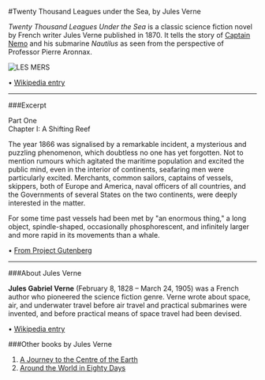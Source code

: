 #Twenty Thousand Leagues under the Sea, by Jules Verne

*Twenty Thousand Leagues Under the Sea* is a classic science fiction novel
by French writer Jules Verne published in 1870. It tells the story of [Captain 
Nemo](http://en.wikipedia.org/wiki/Captain_Nemo) and his submarine *Nautilus* as seen from the perspective of Professor Pierre
Aronnax.</br>


![LES MERS](http://upload.wikimedia.org/wikipedia/commons/4/4e/20000_title_0a.jpg)

•	[Wikipedia entry](http://en.wikipedia.org/wiki/Twenty_Thousand_Leagues_Under_the_Sea)

* * *

###Excerpt

Part One</br>
Chapter I: A Shifting Reef

The year 1866 was signalised by a remarkable incident, a mysterious and puzzling 
phenomenon, which doubtless no one has yet forgotten. Not to mention rumours 
which agitated the maritime population and excited the public mind, even in the 
interior of continents, seafaring men were particularly excited. Merchants, common 
sailors, captains of vessels, skippers, both of Europe and America, naval officers of 
all countries, and the Governments of several States on the two continents, were 
deeply interested in the matter.</br>

For some time past vessels had been met by "an enormous thing," a long object, 
spindle-shaped, occasionally phosphorescent, and infinitely larger and more rapid 
in its movements than a whale.</br>

•	[From Project Gutenberg](http://www.gutenberg.org/ebooks/164)

* * *

###About Jules Verne

**Jules Gabriel Verne** (February 8, 1828 – March 24, 1905) was a French author who pioneered the science fiction genre. Verne wrote about space, air, and underwater travel before air travel and practical submarines were invented, and before practical means of space travel had been devised.

•	[Wikipedia entry](http://en.wikipedia.org/wiki/Jules_Verne)

###Other books by Jules Verne

1.	[A Journey to the Centre of the Earth](http://en.wikipedia.org/wiki/A_Journey_to_the_Center_of_the_Earth)
2.	[Around the World in Eighty Days](http://en.wikipedia.org/wiki/Around_the_World_in_Eighty_Days)
 